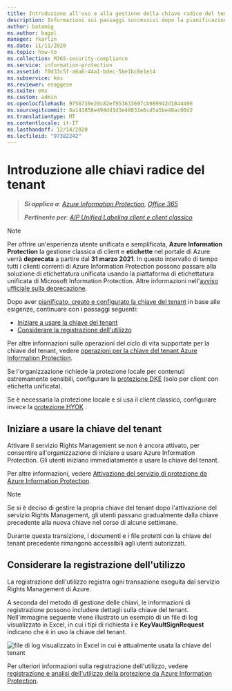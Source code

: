 ```yaml
---
title: Introduzione all'uso e alla gestione della chiave radice del tenant
description: Informazioni sui passaggi successivi dopo la pianificazione della gestione delle chiavi radice del tenant, inclusa la chiave predefinita generata da Microsoft e BYOK Protection.
author: batamig
ms.author: bagol
manager: rkarlin
ms.date: 11/11/2020
ms.topic: how-to
ms.collection: M365-security-compliance
ms.service: information-protection
ms.assetid: f0d33c5f-a6a6-44a1-bdec-5be1bc8e1e14
ms.subservice: kms
ms.reviewer: esaggese
ms.suite: ems
ms.custom: admin
ms.openlocfilehash: 9756710e29c82ef953633697cb989942d1844496
ms.sourcegitcommit: 8a141858e494dd1d3e48831e6cd5a5be48ac00d2
ms.translationtype: MT
ms.contentlocale: it-IT
ms.lasthandoff: 12/14/2020
ms.locfileid: "97382242"
---
```

# <a name="getting-started-with-tenant-root-keys"></a>Introduzione alle chiavi radice del tenant

>***Si applica a**: [Azure Information Protection](https://azure.microsoft.com/pricing/details/information-protection), [Office 365](https://download.microsoft.com/download/E/C/F/ECF42E71-4EC0-48FF-AA00-577AC14D5B5C/Azure_Information_Protection_licensing_datasheet_EN-US.pdf)*
>
>***Pertinente per**: [AIP Unified Labeling client e client classico](faqs.md#whats-the-difference-between-the-azure-information-protection-classic-and-unified-labeling-clients)*

>[!NOTE] 
> Per offrire un'esperienza utente unificata e semplificata, **Azure Information Protection** la gestione classica di client e **etichette** nel portale di Azure verrà **deprecata** a partire dal **31 marzo 2021**. In questo intervallo di tempo tutti i clienti correnti di Azure Information Protection possono passare alla soluzione di etichettatura unificata usando la piattaforma di etichettatura unificata di Microsoft Information Protection. Altre informazioni nell'[avviso ufficiale sulla deprecazione](https://aka.ms/aipclassicsunset).

Dopo aver [pianificato, creato e configurato la chiave del tenant](plan-implement-tenant-key.md) in base alle esigenze, continuare con i passaggi seguenti:

- [Iniziare a usare la chiave del tenant](#start-using-your-tenant-key)
- [Considerare la registrazione dell'utilizzo](#consider-usage-logging)

Per altre informazioni sulle operazioni del ciclo di vita supportate per la chiave del tenant, vedere [operazioni per la chiave del tenant Azure Information Protection](./operations-tenant-key.md).

Se l'organizzazione richiede la protezione locale per contenuti estremamente sensibili, configurare la [protezione DKE](plan-implement-tenant-key.md#double-key-encryption-dke) (solo per client con etichetta unificata).

Se è necessaria la protezione locale e si usa il client classico, configurare invece la [protezione HYOK](configure-adrms-restrictions.md) .
 

## <a name="start-using-your-tenant-key"></a>Iniziare a usare la chiave del tenant

Attivare il servizio Rights Management se non è ancora attivato, per consentire all'organizzazione di iniziare a usare Azure Information Protection. Gli utenti iniziano immediatamente a usare la chiave del tenant.

Per altre informazioni, vedere [Attivazione del servizio di protezione da Azure Information Protection](./activate-service.md).

> [!NOTE]
> Se si è deciso di gestire la propria chiave del tenant dopo l'attivazione del servizio Rights Management, gli utenti passano gradualmente dalla chiave precedente alla nuova chiave nel corso di alcune settimane.
>
>Durante questa transizione, i documenti e i file protetti con la chiave del tenant precedente rimangono accessibili agli utenti autorizzati.

## <a name="consider-usage-logging"></a>Considerare la registrazione dell'utilizzo

La registrazione dell'utilizzo registra ogni transazione eseguita dal servizio Rights Management di Azure.

A seconda del metodo di gestione delle chiavi, le informazioni di registrazione possono includere dettagli sulla chiave del tenant. Nell'immagine seguente viene illustrato un esempio di un file di log visualizzato in Excel, in cui i tipi di richiesta **i** e **KeyVaultSignRequest** indicano che è in uso la chiave del tenant.
    
![file di log visualizzato in Excel in cui è attualmente usata la chiave del tenant](./media/RMS_Logging.png)
    
Per ulteriori informazioni sulla registrazione dell'utilizzo, vedere [registrazione e analisi dell'utilizzo della protezione da Azure Information Protection](./log-analyze-usage.md).
